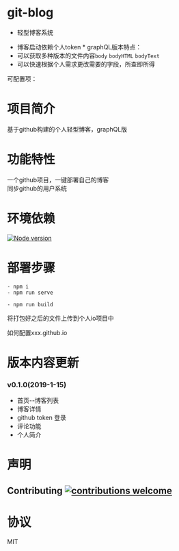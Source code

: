 # git-blog
 - 轻型博客系统

* 博客启动依赖个人token *
graphQL版本特点：
* 可以获取多种版本的文件内容`body` `bodyHTML` `bodyText`
* 可以快速根据个人需求更改需要的字段，所查即所得

可配置项：

# 项目简介
基于github构建的个人轻型博客，graphQL版


# 功能特性
一个github项目，一键部署自己的博客    
同步github的用户系统

# 环境依赖
[![Node version](https://img.shields.io/node/v/[node.js].svg?style=flat)](http://nodejs.org/download/)

# 部署步骤
```
- npm i
- npm run serve
```
```
- npm run build
```
将打包好之后的文件上传到个人io项目中

如何配置xxx.github.io


# 版本内容更新
### v0.1.0(2019-1-15)
* 首页--博客列表
* 博客详情
* github token 登录
* 评论功能
* 个人简介

# 声明
## Contributing [![contributions welcome](https://img.shields.io/badge/contributions-welcome-brightgreen.svg?style=flat)](https://github.com/benbenye/git-blog/issues)

# 协议
MIT
